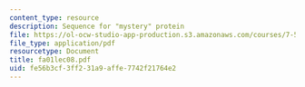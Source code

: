 ```yaml
---
content_type: resource
description: Sequence for "mystery" protein
file: https://ol-ocw-studio-app-production.s3.amazonaws.com/courses/7-51-graduate-biochemistry-fall-2001/fe56b3cf3ff231a9affe7742f21764e2_fa01lec08.pdf
file_type: application/pdf
resourcetype: Document
title: fa01lec08.pdf
uid: fe56b3cf-3ff2-31a9-affe-7742f21764e2
---
```

